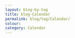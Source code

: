 ```yaml
---
layout: blog-by-tag
title: blog-Calendar
permalink: blog/tag/Calendar/
colour:
category: Calendar
---
```

